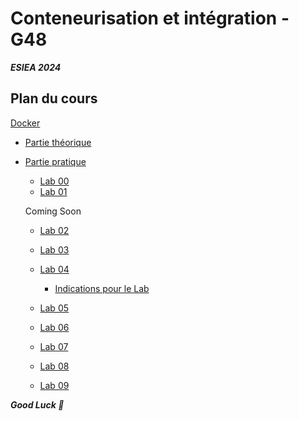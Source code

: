 # Conteneurisation et intégration - G48

***ESIEA 2024***

## Plan du cours

[Docker](./DOCKER/)

- [Partie théorique](./DOCKER/COURSE/COURS_DOCKER.pdf)
  
- [Partie pratique](./DOCKER/LABS_DEMOS/)

  - [Lab 00](./DOCKER/LABS_DEMOS/LAB_00_INSTALL_DOCKER/README.md)
  - [Lab 01](./DOCKER/LABS_DEMOS/LAB_01_DOCKER_RUN/README.md)  
  
  Coming Soon

  - [Lab 02](./DOCKER/LABS_DEMOS/LAB_02_DOCKER_VOLUMES/README.md)
  - [Lab 03](./DOCKER/LABS_DEMOS/LAB_03_DOCKER_NETWORKS/README.md)
  - [Lab 04](./DOCKER/LABS_DEMOS/LAB_04_DOCKER_IMAGES/README.md)
    
    - [Indications pour le Lab](./DOCKER/LABS_DEMOS/LAB_04_DOCKER_IMAGES/INDICATIONS.md)  

  - [Lab 05](./DOCKER/LABS_DEMOS/LAB_05_DOCKER_COMPOSE_DEV/README.md)
  - [Lab 06](./DOCKER/LABS_DEMOS/LAB_06_DOCKER_COMPOSE_PROD/README.md)
  - [Lab 07](./DOCKER/LABS_DEMOS/LAB_07_DOCKER_MULTI_CONTAINER/)
  - [Lab 08](./DOCKER/LABS_DEMOS/LAB_08_DOCKER_ORCHESTRATION_CLUSTERING/)
  - [Lab 09](./DOCKER/LABS_DEMOS/LAB_09_SPRING_BOOT_ANGULAR_DOCKERISATION/README.md)

***Good Luck 🙂***



